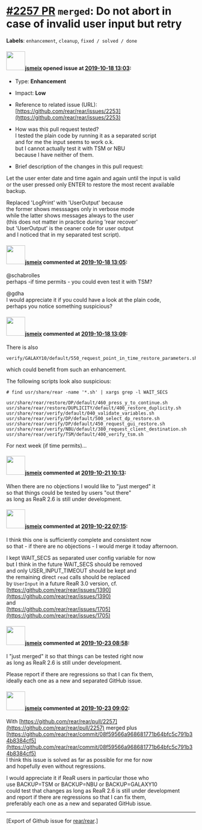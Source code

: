[\#2257 PR](https://github.com/rear/rear/pull/2257) `merged`: Do not abort in case of invalid user input but retry
==================================================================================================================

**Labels**: `enhancement`, `cleanup`, `fixed / solved / done`

#### <img src="https://avatars.githubusercontent.com/u/1788608?u=925fc54e2ce01551392622446ece427f51e2f0ce&v=4" width="50">[jsmeix](https://github.com/jsmeix) opened issue at [2019-10-18 13:03](https://github.com/rear/rear/pull/2257):

-   Type: **Enhancement**

-   Impact: **Low**

-   Reference to related issue (URL):  
    [https://github.com/rear/rear/issues/2253](https://github.com/rear/rear/issues/2253)

-   How was this pull request tested?  
    I tested the plain code by running it as a separated script  
    and for me the input seems to work o.k.  
    but I cannot actually test it with TSM or NBU  
    because I have neither of them.

-   Brief description of the changes in this pull request:

Let the user enter date and time again and again until the input is
valid  
or the user pressed only ENTER to restore the most recent available
backup.

Replaced 'LogPrint' with 'UserOutput' because  
the former shows messsages only in verbose mode  
while the latter shows messages always to the user  
(this does not matter in practice during 'rear recover'  
but 'UserOutput' is the ceaner code for user output  
and I noticed that in my separated test script).

#### <img src="https://avatars.githubusercontent.com/u/1788608?u=925fc54e2ce01551392622446ece427f51e2f0ce&v=4" width="50">[jsmeix](https://github.com/jsmeix) commented at [2019-10-18 13:05](https://github.com/rear/rear/pull/2257#issuecomment-543733896):

@schabrolles  
perhaps -if time permits - you could even test it with TSM?

@gdha  
I would appreciate it if you could have a look at the plain code,  
perhaps you notice something suspicious?

#### <img src="https://avatars.githubusercontent.com/u/1788608?u=925fc54e2ce01551392622446ece427f51e2f0ce&v=4" width="50">[jsmeix](https://github.com/jsmeix) commented at [2019-10-18 13:09](https://github.com/rear/rear/pull/2257#issuecomment-543735874):

There is also

    verify/GALAXY10/default/550_request_point_in_time_restore_parameters.sh

which could benefit from such an enhancement.

The following scripts look also suspicious:

    # find usr/share/rear -name '*.sh' | xargs grep -l WAIT_SECS

    usr/share/rear/restore/DP/default/460_press_y_to_continue.sh
    usr/share/rear/restore/DUPLICITY/default/400_restore_duplicity.sh
    usr/share/rear/verify/default/040_validate_variables.sh
    usr/share/rear/verify/DP/default/500_select_dp_restore.sh
    usr/share/rear/verify/DP/default/450_request_gui_restore.sh
    usr/share/rear/verify/NBU/default/380_request_client_destination.sh
    usr/share/rear/verify/TSM/default/400_verify_tsm.sh

For next week (if time permits)...

#### <img src="https://avatars.githubusercontent.com/u/1788608?u=925fc54e2ce01551392622446ece427f51e2f0ce&v=4" width="50">[jsmeix](https://github.com/jsmeix) commented at [2019-10-21 10:13](https://github.com/rear/rear/pull/2257#issuecomment-544447903):

When there are no objections I would like to "just merged" it  
so that things could be tested by users "out there"  
as long as ReaR 2.6 is still under development.

#### <img src="https://avatars.githubusercontent.com/u/1788608?u=925fc54e2ce01551392622446ece427f51e2f0ce&v=4" width="50">[jsmeix](https://github.com/jsmeix) commented at [2019-10-22 07:15](https://github.com/rear/rear/pull/2257#issuecomment-544835087):

I think this one is sufficiently complete and consistent now  
so that - if there are no objections - I would merge it today afternoon.

I kept WAIT\_SECS as separated user config variable for now  
but I think in the future WAIT\_SECS should be removed  
and only USER\_INPUT\_TIMEOUT should be kept and  
the remaining direct `read` calls should be replaced  
by `UserInput` in a future ReaR 3.0 version, cf.  
[https://github.com/rear/rear/issues/1390](https://github.com/rear/rear/issues/1390)  
and  
[https://github.com/rear/rear/issues/1705](https://github.com/rear/rear/issues/1705)

#### <img src="https://avatars.githubusercontent.com/u/1788608?u=925fc54e2ce01551392622446ece427f51e2f0ce&v=4" width="50">[jsmeix](https://github.com/jsmeix) commented at [2019-10-23 08:58](https://github.com/rear/rear/pull/2257#issuecomment-545343291):

I "just merged" it so that things can be tested right now  
as long as ReaR 2.6 is still under development.

Please report if there are regressions so that I can fix them,  
ideally each one as a new and separated GitHub issue.

#### <img src="https://avatars.githubusercontent.com/u/1788608?u=925fc54e2ce01551392622446ece427f51e2f0ce&v=4" width="50">[jsmeix](https://github.com/jsmeix) commented at [2019-10-23 09:02](https://github.com/rear/rear/pull/2257#issuecomment-545345030):

With
[https://github.com/rear/rear/pull/2257](https://github.com/rear/rear/pull/2257)
merged plus  
[https://github.com/rear/rear/commit/08f59566a968681771b64bfc5c791b34b8384cf5](https://github.com/rear/rear/commit/08f59566a968681771b64bfc5c791b34b8384cf5)  
I think this issue is solved as far as possible for me for now  
and hopefully even without regressions.

I would appreciate it if ReaR users in particular those who  
use BACKUP=TSM or BACKUP=NBU or BACKUP=GALAXY10  
could test that changes as long as ReaR 2.6 is still under development  
and report if there are regressions so that I can fix them,  
preferably each one as a new and separated GitHub issue.

------------------------------------------------------------------------

\[Export of Github issue for
[rear/rear](https://github.com/rear/rear).\]
